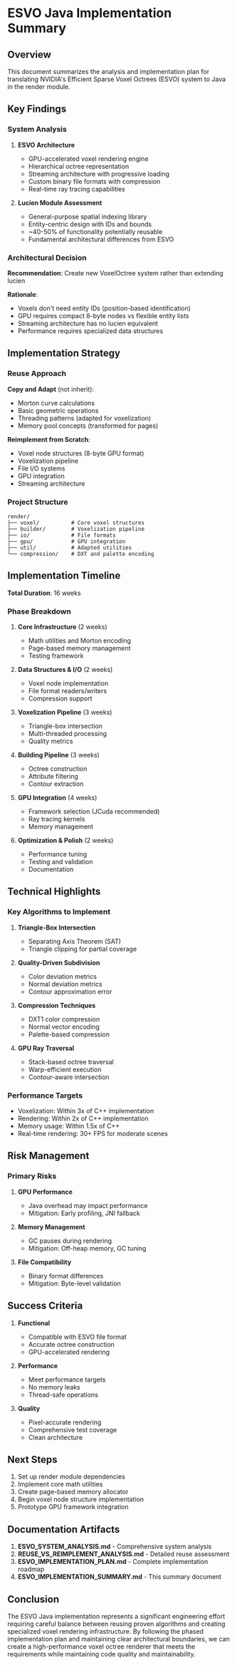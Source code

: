 # ESVO Java Implementation Summary

## Overview

This document summarizes the analysis and implementation plan for translating NVIDIA's Efficient Sparse Voxel Octrees (ESVO) system to Java in the render module.

## Key Findings

### System Analysis

1. **ESVO Architecture**
   - GPU-accelerated voxel rendering engine
   - Hierarchical octree representation
   - Streaming architecture with progressive loading
   - Custom binary file formats with compression
   - Real-time ray tracing capabilities

2. **Lucien Module Assessment**
   - General-purpose spatial indexing library
   - Entity-centric design with IDs and bounds
   - ~40-50% of functionality potentially reusable
   - Fundamental architectural differences from ESVO

### Architectural Decision

**Recommendation**: Create new VoxelOctree system rather than extending lucien

**Rationale**:
- Voxels don't need entity IDs (position-based identification)
- GPU requires compact 8-byte nodes vs flexible entity lists
- Streaming architecture has no lucien equivalent
- Performance requires specialized data structures

## Implementation Strategy

### Reuse Approach

**Copy and Adapt** (not inherit):
- Morton curve calculations
- Basic geometric operations
- Threading patterns (adapted for voxelization)
- Memory pool concepts (transformed for pages)

**Reimplement from Scratch**:
- Voxel node structures (8-byte GPU format)
- Voxelization pipeline
- File I/O systems
- GPU integration
- Streaming architecture

### Project Structure

```
render/
├── voxel/          # Core voxel structures
├── builder/        # Voxelization pipeline
├── io/             # File formats
├── gpu/            # GPU integration
├── util/           # Adapted utilities
└── compression/    # DXT and palette encoding
```

## Implementation Timeline

**Total Duration**: 16 weeks

### Phase Breakdown

1. **Core Infrastructure** (2 weeks)
   - Math utilities and Morton encoding
   - Page-based memory management
   - Testing framework

2. **Data Structures & I/O** (2 weeks)
   - Voxel node implementation
   - File format readers/writers
   - Compression support

3. **Voxelization Pipeline** (3 weeks)
   - Triangle-box intersection
   - Multi-threaded processing
   - Quality metrics

4. **Building Pipeline** (3 weeks)
   - Octree construction
   - Attribute filtering
   - Contour extraction

5. **GPU Integration** (4 weeks)
   - Framework selection (JCuda recommended)
   - Ray tracing kernels
   - Memory management

6. **Optimization & Polish** (2 weeks)
   - Performance tuning
   - Testing and validation
   - Documentation

## Technical Highlights

### Key Algorithms to Implement

1. **Triangle-Box Intersection**
   - Separating Axis Theorem (SAT)
   - Triangle clipping for partial coverage

2. **Quality-Driven Subdivision**
   - Color deviation metrics
   - Normal deviation metrics
   - Contour approximation error

3. **Compression Techniques**
   - DXT1 color compression
   - Normal vector encoding
   - Palette-based compression

4. **GPU Ray Traversal**
   - Stack-based octree traversal
   - Warp-efficient execution
   - Contour-aware intersection

### Performance Targets

- Voxelization: Within 3x of C++ implementation
- Rendering: Within 2x of C++ implementation
- Memory usage: Within 1.5x of C++
- Real-time rendering: 30+ FPS for moderate scenes

## Risk Management

### Primary Risks

1. **GPU Performance**
   - Java overhead may impact performance
   - Mitigation: Early profiling, JNI fallback

2. **Memory Management**
   - GC pauses during rendering
   - Mitigation: Off-heap memory, GC tuning

3. **File Compatibility**
   - Binary format differences
   - Mitigation: Byte-level validation

## Success Criteria

1. **Functional**
   - Compatible with ESVO file format
   - Accurate octree construction
   - GPU-accelerated rendering

2. **Performance**
   - Meet performance targets
   - No memory leaks
   - Thread-safe operations

3. **Quality**
   - Pixel-accurate rendering
   - Comprehensive test coverage
   - Clean architecture

## Next Steps

1. Set up render module dependencies
2. Implement core math utilities
3. Create page-based memory allocator
4. Begin voxel node structure implementation
5. Prototype GPU framework integration

## Documentation Artifacts

1. **ESVO_SYSTEM_ANALYSIS.md** - Comprehensive system analysis
2. **REUSE_VS_REIMPLEMENT_ANALYSIS.md** - Detailed reuse assessment
3. **ESVO_IMPLEMENTATION_PLAN.md** - Complete implementation roadmap
4. **ESVO_IMPLEMENTATION_SUMMARY.md** - This summary document

## Conclusion

The ESVO Java implementation represents a significant engineering effort requiring careful balance between reusing proven algorithms and creating specialized voxel rendering infrastructure. By following the phased implementation plan and maintaining clear architectural boundaries, we can create a high-performance voxel octree renderer that meets the requirements while maintaining code quality and maintainability.